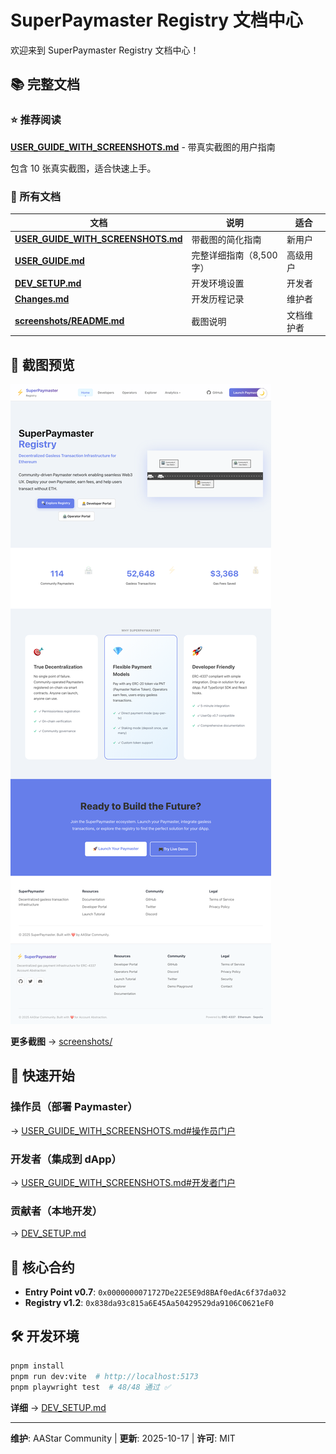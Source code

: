 # SuperPaymaster Registry 文档中心

欢迎来到 SuperPaymaster Registry 文档中心！

## 📚 完整文档

### ⭐ 推荐阅读

**[USER_GUIDE_WITH_SCREENSHOTS.md](USER_GUIDE_WITH_SCREENSHOTS.md)** - 带真实截图的用户指南

包含 10 张真实截图，适合快速上手。

### 📖 所有文档

| 文档 | 说明 | 适合 |
|------|------|------|
| **[USER_GUIDE_WITH_SCREENSHOTS.md](USER_GUIDE_WITH_SCREENSHOTS.md)** | 带截图的简化指南 | 新用户 |
| **[USER_GUIDE.md](USER_GUIDE.md)** | 完整详细指南（8,500 字） | 高级用户 |
| **[DEV_SETUP.md](DEV_SETUP.md)** | 开发环境设置 | 开发者 |
| **[Changes.md](Changes.md)** | 开发历程记录 | 维护者 |
| **[screenshots/README.md](screenshots/README.md)** | 截图说明 | 文档维护者 |

## 📸 截图预览

![Landing Page](screenshots/01-landing-page.png)

**更多截图** → [screenshots/](screenshots/)

## 🚀 快速开始

### 操作员（部署 Paymaster）
→ [USER_GUIDE_WITH_SCREENSHOTS.md#操作员门户](USER_GUIDE_WITH_SCREENSHOTS.md#操作员门户---部署和管理)

### 开发者（集成到 dApp）
→ [USER_GUIDE_WITH_SCREENSHOTS.md#开发者门户](USER_GUIDE_WITH_SCREENSHOTS.md#开发者门户---集成指南)

### 贡献者（本地开发）
→ [DEV_SETUP.md](DEV_SETUP.md)

## 🔑 核心合约

- **Entry Point v0.7**: `0x0000000071727De22E5E9d8BAf0edAc6f37da032`
- **Registry v1.2**: `0x838da93c815a6E45Aa50429529da9106C0621eF0`

## 🛠️ 开发环境

```bash
pnpm install
pnpm run dev:vite  # http://localhost:5173
pnpm playwright test  # 48/48 通过 ✅
```

**详细** → [DEV_SETUP.md](DEV_SETUP.md)

---

**维护**: AAStar Community | **更新**: 2025-10-17 | **许可**: MIT
